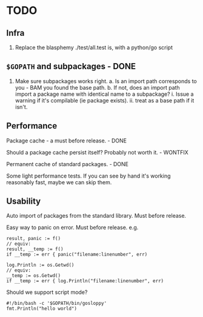 # TODO

## Infra

  1. Replace the blasphemy ./test/all.test is, with a python/go script

## `$GOPATH` and subpackages - DONE

  1. Make sure subpackages works right.
    a. Is an import path corresponds to you - BAM you found the base path.
    b. If not, does an import path import a package name with identical name to a subpackage?
       i. Issue a warning if it's compilable (ie package exists).
       ii. treat as a base path if it isn't.

## Performance

Package cache - a must before release. - DONE

Should a package cache persist itself? Probably not worth it. - WONTFIX

Permanent cache of standard packages. - DONE

Some light performance tests. If you can see by hand it's working reasonably fast, maybe we can skip them.

## Usability

Auto import of packages from the standard library. Must before release.

Easy way to panic on error. Must before release. e.g.

    result, panic := f()
    // equiv:
    result, __temp := f()
    if __temp := err { panic("filename:linenumber", err)
    
    log.Println := os.Getwd()
    // equiv:
    __temp := os.Getwd()
    if __temp := err { log.Println("filename:linenumber", err)

Should we support script mode?

    #!/bin/bash -c '$GOPATH/bin/gosloppy'
    fmt.Println("hello world")
